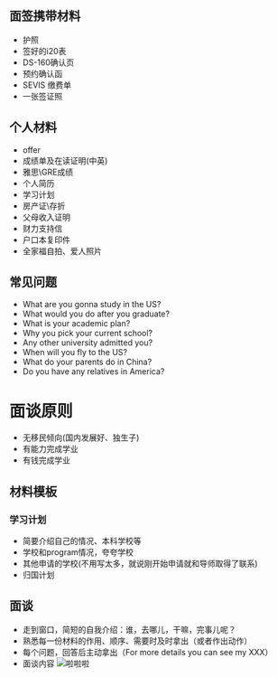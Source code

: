 ## 面签携带材料
* 护照
* 签好的i20表
* DS-160确认页
* 预约确认函
* SEVIS 缴费单
* 一张签证照

## 个人材料
* offer
* 成绩单及在读证明(中英)
* 雅思\GRE成绩
* 个人简历
* 学习计划
* 房产证\存折
* 父母收入证明
* 财力支持信
* 户口本复印件
* 全家福自拍、爱人照片
  
## 常见问题
* What are you gonna study in the US?
* What would you do after you graduate?
* What is your academic plan?
* Why you pick your current school?
* Any other university admitted you?
* When will you fly to the US?
* What do your parents do in China?
* Do you have any relatives in America?

# 面谈原则
* 无移民倾向(国内发展好、独生子)
* 有能力完成学业
* 有钱完成学业

## 材料模板
### 学习计划
* 简要介绍自己的情况、本科学校等
* 学校和program情况，夸夸学校
* 其他申请的学校(不用写太多，就说刚开始申请就和导师取得了联系)
* 归国计划
  
## 面谈
* 走到窗口，简短的自我介绍：谁，去哪儿，干嘛，完事儿呢？
* 熟悉每一份材料的作用、顺序、需要时及时拿出（或者作出动作）
* 每个问题，回答后主动拿出（For more details you can see my XXX）
* 面谈内容
![啦啦啦](..\..\static\6.11.0.png)